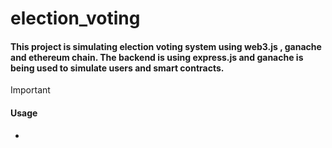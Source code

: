 # election_voting
#### This project is simulating election voting system using web3.js , ganache and ethereum chain. The backend is using express.js and ganache is being used to simulate users and smart contracts.
> [!IMPORTANT]
> #### Usage
> -
